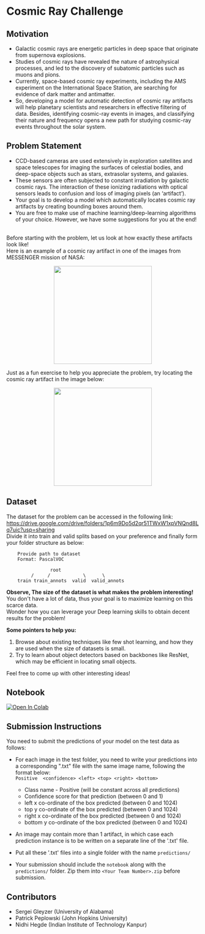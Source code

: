 # Cosmic Ray Challenge


## Motivation
- Galactic cosmic rays are energetic particles in deep space that originate from supernova explosions.
- Studies of cosmic rays have revealed the nature of astrophysical processes, and led to the discovery of subatomic particles such as muons and pions. 
- Currently, space-based cosmic ray experiments, including the AMS experiment on the International Space Station, are searching for evidence of dark matter and antimatter.
- So, developing a model for automatic detection of cosmic ray artifacts will help planetary scientists and researchers in effective filtering of data. Besides, identifying cosmic-ray events in images, and classifying their nature and frequency opens a new path for studying cosmic-ray events throughout the solar system.

## Problem Statement
- CCD-based cameras are used extensively in exploration satellites and space telescopes for imaging the surfaces of celestial bodies, and deep-space objects such as stars, extrasolar systems, and galaxies. 
- These sensors are often subjected to constant irradiation by galactic cosmic rays. The interaction of these ionizing radiations with optical sensors leads to confusion and loss of imaging pixels (an ‘artifact’).
- Your goal is to develop a model which automatically locates cosmic ray artifacts by creating bounding boxes around them.
- You are free to make use of machine learning/deep-learning algorithms of your choice. However, we have some suggestions for you at the end!
<br>
Before starting with the problem, let us look at how exactly these artifacts look like! <br>
Here is an example of a cosmic ray artifact in one of the images from MESSENGER mission of NASA:
<p align="center">
<img src="https://github.com/ML4SCI/ML4SCIHackathon/blob/main/CosmicRayImagesChallenge/sample_cosmic_ray.JPG" width="256" height="256">
</p>

Just as a fun exercise to help you appreciate the problem, try locating the cosmic ray artifact in the image below:
<p align="center">
<img src="https://github.com/ML4SCI/ML4SCIHackathon/blob/main/CosmicRayImagesChallenge/EW0220137668G.IMG.jpg" width="256" height="256">
</p>

## Dataset
The dataset for the problem can be accessed in the following link: <br>
https://drive.google.com/drive/folders/1p6m9Do5d2qr51TWxW1xpVNQnd8Lq7uic?usp=sharing 
<br>
Divide it into train and valid splits based on your preference and finally form your folder structure as below: <br>

```
    Provide path to dataset
    Format: PascalVOC

                root
         /     /            \      \ 
    train train_annots  valid  valid_annots

```
**Observe, The size of the dataset is what makes the problem interesting!** 
<br>
You don't have a lot of data, thus your goal is to maximize learning on this scarce data.<br>
Wonder how you can leverage your Deep learning skills to obtain decent results for the problem!
<br>

**Some pointers to help you:**
<br>
1. Browse about existing techniques like few shot learning, and how they are used when the size of datasets is small.
2. Try to learn about object detectors based on backbones like ResNet, which may be efficient in locating small objects.

Feel free to come up with other interesting ideas!

## Notebook
[![Open In Colab](https://colab.research.google.com/assets/colab-badge.svg)](https://colab.research.google.com/github/ML4SCI/ML4SCIHackathon/blob/main/CosmicRayImagesChallenge/CR_Challenge.ipynb)

## Submission Instructions
You need to submit the predictions of your model on the test data as follows:

- For each image in the test folder, you need to write your predictions into a corresponding ".txt" file with the same image name, following the format below:<br>
   ```Positive  <confidence> <left> <top> <right> <bottom>```
    - Class name - Positive (will be constant across all predictions)
    - Confidence score for that prediction (between 0 and 1)
    - left x co-ordinate of the box predicted (between 0 and 1024)
    - top y co-ordinate of the box predicted (between 0 and 1024)
    - right x co-ordinate of the box predicted (between 0 and 1024)
    - bottom y co-ordinate of the box predicted (between 0 and 1024)
    
- An image may contain more than 1 artifact, in which case each prediction instance is to be written on a separate line of the '.txt' file.
- Put all these '.txt' files into a single folder with the name ```predictions/``` 
- Your submission should include the ```notebook``` along with the ```predictions/``` folder. Zip them into ```<Your Team Number>.zip``` before submission.

## Contributors
- Sergei Gleyzer (University of Alabama)
- Patrick Peplowski (John Hopkins University) 
- Nidhi Hegde (Indian Institute of Technology Kanpur)

